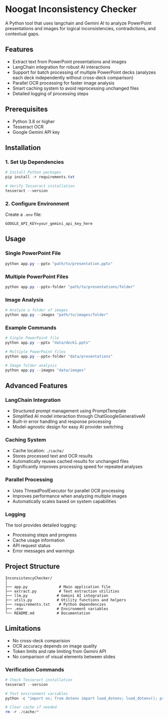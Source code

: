 # Noogat Inconsistency Checker

A Python tool that uses langchain and Gemini AI to analyze PowerPoint presentations and images for logical inconsistencies, contradictions, and contextual gaps.

## Features

- Extract text from PowerPoint presentations and images
- LangChain integration for robust AI interactions
- Support for batch processing of multiple PowerPoint decks (analyzes each deck independently without cross-deck comparison)
- Parallel OCR processing for faster image analysis
- Smart caching system to avoid reprocessing unchanged files
- Detailed logging of processing steps

## Prerequisites

- Python 3.8 or higher
- Tesseract OCR
- Google Gemini API key

## Installation

### 1. Set Up Dependencies
```powershell
# Install Python packages
pip install -r requirements.txt

# Verify Tesseract installation
tesseract --version
```

### 2. Configure Environment
Create a `.env` file:
```env
GOOGLE_API_KEY=your_gemini_api_key_here
```

## Usage

### Single PowerPoint File
```powershell
python app.py --pptx "path/to/presentation.pptx"
```

### Multiple PowerPoint Files
```powershell
python app.py --pptx-folder "path/to/presentations/folder"
```

### Image Analysis
```powershell
# Analyze a folder of images
python app.py --images "path/to/images/folder"
```

### Example Commands
```powershell
# Single PowerPoint file
python app.py --pptx "data/deck1.pptx"

# Multiple PowerPoint files
python app.py --pptx-folder "data/presentations"

# Image folder analysis
python app.py --images "data/images"
```

## Advanced Features

### LangChain Integration
- Structured prompt management using PromptTemplate
- Simplified AI model interaction through ChatGoogleGenerativeAI
- Built-in error handling and response processing
- Model-agnostic design for easy AI provider switching

### Caching System
- Cache location: `./cache/`
- Stores processed text and OCR results
- Automatically reuses cached results for unchanged files
- Significantly improves processing speed for repeated analyses

### Parallel Processing
- Uses ThreadPoolExecutor for parallel OCR processing
- Improves performance when analyzing multiple images
- Automatically scales based on system capabilities

### Logging
The tool provides detailed logging:
- Processing steps and progress
- Cache usage information
- API request status
- Error messages and warnings

## Project Structure
```
InconsistencyChecker/
│
├── app.py              # Main application file
├── extract.py          # Text extraction utilities
├── llm.py             # Gemini AI integration
├── utils.py           # Utility functions and helpers
├── requirements.txt    # Python dependencies
├── .env               # Environment variables
└── README.md          # Documentation
```

## Limitations

- No cross-deck comparision
- OCR accuracy depends on image quality
- Token limits and rate limiting from Gemini API 
- No comparison of visual elements between slides

### Verification Commands
```powershell
# Check Tesseract installation
tesseract --version

# Test environment variables
python -c "import os; from dotenv import load_dotenv; load_dotenv(); print(os.getenv('GOOGLE_API_KEY'))"

# Clear cache if needed
rm -r ./cache/*
```